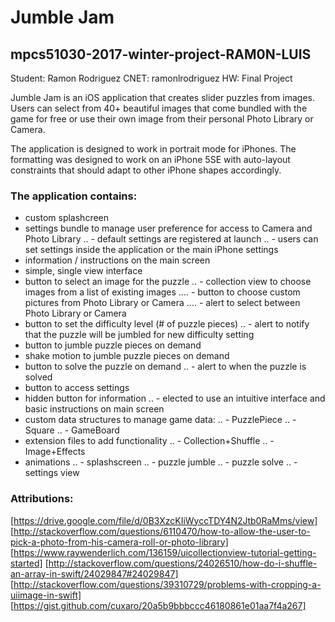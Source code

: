 


# Jumble Jam
## mpcs51030-2017-winter-project-RAM0N-LUIS
Student: Ramon Rodriguez
CNET: ramonlrodriguez
HW: Final Project


Jumble Jam is an iOS application that creates slider puzzles from images.  Users can 
select from 40+ beautiful images that come bundled with the game for free or use their 
own image from their personal Photo Library or Camera.


The application is designed to work in portrait mode for iPhones.  The formatting was
designed to work on an iPhone 5SE with auto-layout constraints that should adapt to
other iPhone shapes accordingly.


### The application contains:
- custom splashcreen
- settings bundle to manage user preference for access to Camera and Photo Library
.. - default settings are registered at launch
.. - users can set settings inside the application or the main iPhone settings
- information / instructions on the main screen
- simple, single view interface
- button to select an image for the puzzle
.. - collection view to choose images from a list of existing images
.... - button to choose custom pictures from Photo Library or Camera
.... - alert to select between Photo Library or Camera
- button to set the difficulty level (# of puzzle pieces)
.. - alert to notify that the puzzle will be jumbled for new difficulty setting
- button to jumble puzzle pieces on demand
- shake motion to jumble puzzle pieces on demand
- button to solve the puzzle on demand
.. - alert to when the puzzle is solved
- button to access settings
- hidden button for information
.. - elected to use an intuitive interface and basic instructions on main screen
- custom data structures to manage game data:
.. - PuzzlePiece
.. - Square
.. - GameBoard
- extension files to add functionality
.. - Collection+Shuffle
.. - Image+Effects
- animations
.. - splashscreen
.. - puzzle jumble
.. - puzzle solve
.. - settings view


### Attributions:
[https://drive.google.com/file/d/0B3XzcKIiWyccTDY4N2Jtb0RaMms/view]
[http://stackoverflow.com/questions/6110470/how-to-allow-the-user-to-pick-a-photo-from-his-camera-roll-or-photo-library]
[https://www.raywenderlich.com/136159/uicollectionview-tutorial-getting-started]
[http://stackoverflow.com/questions/24026510/how-do-i-shuffle-an-array-in-swift/24029847#24029847]
[http://stackoverflow.com/questions/39310729/problems-with-cropping-a-uiimage-in-swift]
[https://gist.github.com/cuxaro/20a5b9bbbccc46180861e01aa7f4a267]

